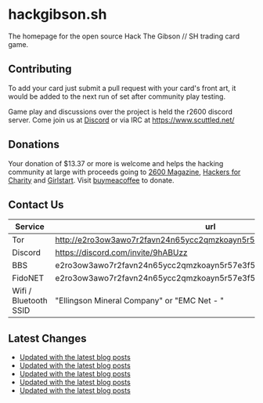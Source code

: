 # hackgibson.sh
The homepage for the open source Hack The Gibson // SH trading card game.


## Contributing

To add your card just submit a pull request with your card's front art, it would be added to the next run of set after community play testing.

Game play and discussions over the project is held the r2600 discord server. Come join us at [Discord](https://discord.com/invite/9hABUzz) or via IRC at https://www.scuttled.net/


## Donations

Your donation of $13.37 or more is welcome and helps the hacking community at large with proceeds going to [2600 Magazine](https://2600.com/), [Hackers for Charity](https://hackersforcharity.org) and [Girlstart](https://girlstart.org).  Visit [buymeacoffee](https://www.buymeacoffee.com/hackgibson.sh) to donate.


## Contact Us

Service | url
-|-
Tor | http://e2ro3ow3awo7r2favn24n65ycc2qmzkoayn5r57e3f56nvjwdcgg32ad.onion
Discord | https://discord.com/invite/9hABUzz
BBS | e2ro3ow3awo7r2favn24n65ycc2qmzkoayn5r57e3f56nvjwdcgg32ad.onion:23
FidoNET | e2ro3ow3awo7r2favn24n65ycc2qmzkoayn5r57e3f56nvjwdcgg32ad.onion:24554
Wifi / Bluetooth SSID | "Ellingson Mineral Company" or "EMC Net - <fidonet address>"

## Latest Changes
<!-- BLOG-POST-LIST:START -->
- [Updated with the latest blog posts](https://github.com/DFW2600/hackgibson.sh/commit/d1b194bafd3a1c859820ee522e8a42c382245075)
- [Updated with the latest blog posts](https://github.com/DFW2600/hackgibson.sh/commit/e1a92e7c3e7fa084e91c059e29efc0dcf219192d)
- [Updated with the latest blog posts](https://github.com/DFW2600/hackgibson.sh/commit/0e93fe9d2bc54583324a70a6e7604b658636e44d)
- [Updated with the latest blog posts](https://github.com/DFW2600/hackgibson.sh/commit/9ea3d7da3309086a15605851dbc24253a896de6f)
- [Updated with the latest blog posts](https://github.com/DFW2600/hackgibson.sh/commit/299beb1fd6b4721896cc16bdff2ad48bd3b69cd6)
<!-- BLOG-POST-LIST:END -->
